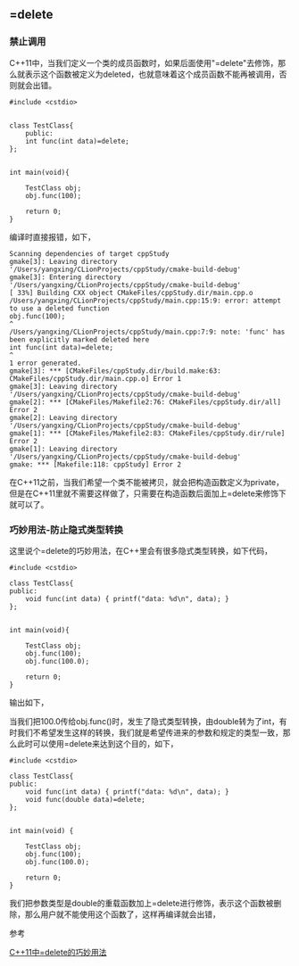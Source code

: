 
## =delete

### 禁止调用

C++11中，当我们定义一个类的成员函数时，如果后面使用"=delete"去修饰，那么就表示这个函数被定义为deleted，也就意味着这个成员函数不能再被调用，否则就会出错。
```
#include <cstdio>


class TestClass{
    public:
    int func(int data)=delete;
};


int main(void){

    TestClass obj;
    obj.func(100);

    return 0;
}
```
编译时直接报错，如下，
```
Scanning dependencies of target cppStudy
gmake[3]: Leaving directory '/Users/yangxing/CLionProjects/cppStudy/cmake-build-debug'
gmake[3]: Entering directory '/Users/yangxing/CLionProjects/cppStudy/cmake-build-debug'
[ 33%] Building CXX object CMakeFiles/cppStudy.dir/main.cpp.o
/Users/yangxing/CLionProjects/cppStudy/main.cpp:15:9: error: attempt to use a deleted function
obj.func(100);
^
/Users/yangxing/CLionProjects/cppStudy/main.cpp:7:9: note: 'func' has been explicitly marked deleted here
int func(int data)=delete;
^
1 error generated.
gmake[3]: *** [CMakeFiles/cppStudy.dir/build.make:63: CMakeFiles/cppStudy.dir/main.cpp.o] Error 1
gmake[3]: Leaving directory '/Users/yangxing/CLionProjects/cppStudy/cmake-build-debug'
gmake[2]: *** [CMakeFiles/Makefile2:76: CMakeFiles/cppStudy.dir/all] Error 2
gmake[2]: Leaving directory '/Users/yangxing/CLionProjects/cppStudy/cmake-build-debug'
gmake[1]: *** [CMakeFiles/Makefile2:83: CMakeFiles/cppStudy.dir/rule] Error 2
gmake[1]: Leaving directory '/Users/yangxing/CLionProjects/cppStudy/cmake-build-debug'
gmake: *** [Makefile:118: cppStudy] Error 2
```
在C++11之前，当我们希望一个类不能被拷贝，就会把构造函数定义为private，但是在C++11里就不需要这样做了，只需要在构造函数后面加上=delete来修饰下就可以了。

### 巧妙用法-防止隐式类型转换
这里说个=delete的巧妙用法，在C++里会有很多隐式类型转换，如下代码，
```
#include <cstdio>

class TestClass{
public:
    void func(int data) { printf("data: %d\n", data); }
};


int main(void){

    TestClass obj;
    obj.func(100);
    obj.func(100.0);

    return 0;
}
```
输出如下，

当我们把100.0传给obj.func()时，发生了隐式类型转换，由double转为了int，有时我们不希望发生这样的转换，我们就是希望传进来的参数和规定的类型一致，那么此时可以使用=delete来达到这个目的，如下，
```
#include <cstdio>

class TestClass{
public:
    void func(int data) { printf("data: %d\n", data); }
    void func(double data)=delete;
};


int main(void) {

    TestClass obj;
    obj.func(100);
    obj.func(100.0);

    return 0;
}
```
我们把参数类型是double的重载函数加上=delete进行修饰，表示这个函数被删除，那么用户就不能使用这个函数了，这样再编译就会出错，


参考

[C++11中=delete的巧妙用法](https://blog.csdn.net/whahu1989/article/details/90648536)
